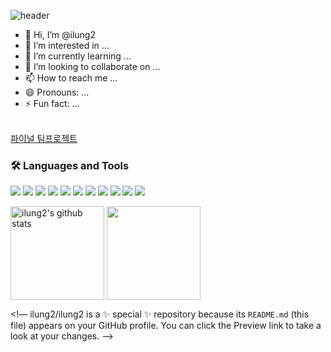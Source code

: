 ![header](https://capsule-render.vercel.app/api?type=waving&color=gradient&height=250&section=header&text=ilung2&fontSize=90)
<!--
![header](https://capsule-render.vercel.app/api?type=rounded&color=gradient&height=250&section=header&text=sunyoung&fontSize=90)
-->

- 👋 Hi, I’m @ilung2
- 👀 I’m interested in ...
- 🌱 I’m currently learning ...
- 💞️ I’m looking to collaborate on ...
- 📫 How to reach me ...
- 😄 Pronouns: ...
- ⚡ Fun fact: ...

<br>
<a href="https://github.com/sunyoungeom/-LetEatGo">파이널 팀프로젝트</a>

### 🛠 Languages and Tools
<img src="https://img.shields.io/badge/java-007396?style=flat-square&logo=OpenJDK&logoColor=white"/> <img src="https://img.shields.io/badge/JavaScript-F7DF1E?style=flat-square&logo=JavaScript&logoColor=white"/> <img src="https://img.shields.io/badge/HTML5-E34F26?style=flat-square&logo=HTML5&logoColor=white"/>  <img src="https://img.shields.io/badge/CSS3-1572B6?style=flat-square&logo=CSS3&logoColor=white"/>
<img src="https://img.shields.io/badge/spring-6DB33F?style=flat-square&logo=spring&logoColor=white">
<img src="https://img.shields.io/badge/mysql-4479A1?style=flat-square&logo=mysql&logoColor=white">
<img src="https://img.shields.io/badge/Tomcat-F8DC75?style=flat-square&logo=apachetomcat&logoColor=black">
<img src="https://img.shields.io/badge/eclipse-2C2255?style=flat-square&logo=eclipseide&logoColor=white">
<img src="https://img.shields.io/badge/VSCode-007ACC?style=flat-square&logo=visualstudiocode&logoColor=white">
<img src="https://img.shields.io/badge/Git-F05032?style=flat-square&logo=git&logoColor=white">
<img src="https://img.shields.io/badge/postman-FF6C37?style=flat-square&logo=postman&logoColor=white">


<a href="https://github.com/ilung2"><img align="center" style="height:150px" src="https://github-readme-stats.vercel.app/api?username=ilung2&show_icons=true&include_all_commits=true&theme=nord&hide_border=true" alt="ilung2's github stats" /></a>
<a href="https://github.com/ilung2"><img align="center" style="height:150px" src="https://github-readme-stats.vercel.app/api/top-langs/?username=ilung2&layout=compact&theme=nord&hide_border=true" /></a> 



<!—
ilung2/ilung2 is a ✨ special ✨ repository because its `README.md` (this file) appears on your GitHub profile.
You can click the Preview link to take a look at your changes.
—>
